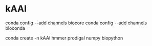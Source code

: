 # kAAI

conda config --add channels biocore
conda config --add channels bioconda

conda create -n kAAI hmmer prodigal numpy biopython